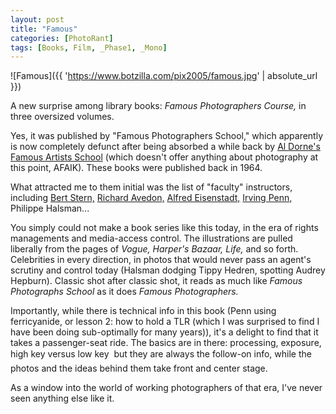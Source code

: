 ```yaml
---
layout: post
title: "Famous"
categories: [PhotoRant]
tags: [Books, Film, _Phase1, _Mono]
---
```



![Famous]({{ 'https://www.botzilla.com/pix2005/famous.jpg' | absolute_url }})


A new surprise among library books: <cite>Famous Photographers Course,</cite> in three oversized volumes.

Yes, it was published by "Famous Photographers School," which apparently is now completely defunct after being absorbed a while back by <a href="http://www.americanartarchives.com/dorne.htm">Al Dorne's</a> <a href="http://www.famous-artists-school.com/">Famous Artists School</a> (which doesn't offer anything about photography at this point, AFAIK). These books were published back in 1964.

What attracted me to them initial was the list of "faculty" instructors, including <a href="http://www.bertstern.com/">Bert Stern,</a> <a href="http://www.richardavedon.com">Richard Avedon,</a> <a href="http://artscenecal.com/ArticlesFile/Archive/Articles1997/Articles0397/AEisenstaedt.html">Alfred Eisenstadt,</a> <a href="http://www.irvingpenn.com/">Irving Penn,</a> <a hrf="http://www.artcyclopedia.com/artists/halsman_philippe.html">Philippe Halsman...</a>

<!--more-->
You simply could not make a book series like this today, in the era of rights managements and media-access control. The illustrations are pulled liberally from the pages of <cite>Vogue,</cite> <cite>Harper's Bazaar,</cite> <cite>Life,</cite> and so forth. Celebrities in every direction, in photos that would never pass an agent's scrutiny and control today (Halsman dodging Tippy Hedren, spotting Audrey Hepburn). Classic shot after classic shot, it reads as much like <cite>Famous Photographs School</cite> as it does <cite>Famous Photographers.</cite>

Importantly, while there is technical info in this book (Penn using ferricyanide, or lesson 2: how to hold a TLR (which I was surprised to find I have been doing sub-optimally for many years)), it's a delight to find that it takes a passenger-seat ride. The basics are in there: processing, exposure, high key versus low key &#151; but they are always the follow-on info, while the photos and the ideas behind them take front and center stage.

As a window into the world of working photographers of that era, I've never seen anything else like it.
